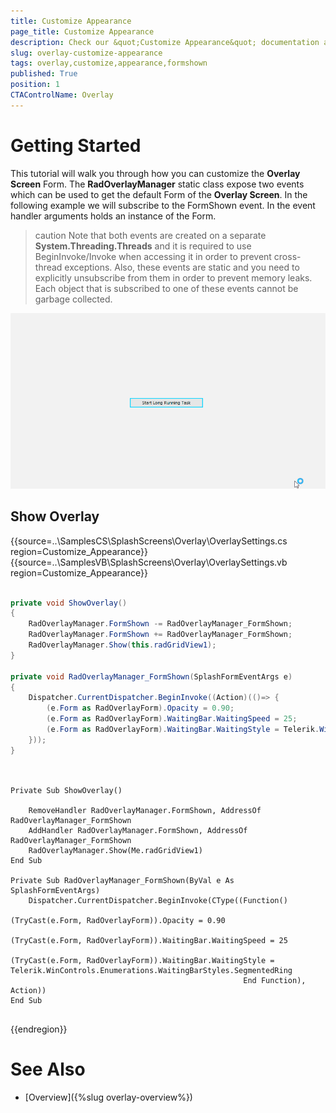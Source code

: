 ```yaml
---
title: Customize Appearance
page_title: Customize Appearance 
description: Check our &quot;Customize Appearance&quot; documentation article for the Overlay Screen {{ site.framework_name }} control.
slug: overlay-customize-appearance
tags: overlay,customize,appearance,formshown
published: True
position: 1
CTAControlName: Overlay
---
```


# Getting Started

This tutorial will walk you through how you can customize the __Overlay Screen__ Form. The __RadOverlayManager__ static class expose two events which can be used to get the default Form of the __Overlay Screen__. In the following example we will subscribe to the FormShown event. In the event handler arguments holds an instance of the Form. 

>caution Note that both events are created on a separate __System.Threading.Threads__ and it is required to use BeginInvoke/Invoke when accessing it in order to prevent cross-thread exceptions. Also, these events are static and you need to explicitly unsubscribe from them in order to prevent memory leaks. Each object that is subscribed to one of these events cannot be garbage collected.

![overlay-customize-appearance 001](images/overlay-customize-appearance1.gif)

## Show Overlay

{{source=..\SamplesCS\SplashScreens\Overlay\OverlaySettings.cs region=Customize_Appearance}} 
{{source=..\SamplesVB\SplashScreens\Overlay\OverlaySettings.vb region=Customize_Appearance}} 

````C#

private void ShowOverlay()
{
	RadOverlayManager.FormShown -= RadOverlayManager_FormShown;
    RadOverlayManager.FormShown += RadOverlayManager_FormShown;
    RadOverlayManager.Show(this.radGridView1);            
}

private void RadOverlayManager_FormShown(SplashFormEventArgs e)
{
    Dispatcher.CurrentDispatcher.BeginInvoke((Action)(()=> {
        (e.Form as RadOverlayForm).Opacity = 0.90;
		(e.Form as RadOverlayForm).WaitingBar.WaitingSpeed = 25;
        (e.Form as RadOverlayForm).WaitingBar.WaitingStyle = Telerik.WinControls.Enumerations.WaitingBarStyles.SegmentedRing;
    }));
}
	

````
````VB.NET

Private Sub ShowOverlay()

    RemoveHandler RadOverlayManager.FormShown, AddressOf RadOverlayManager_FormShown
	AddHandler RadOverlayManager.FormShown, AddressOf RadOverlayManager_FormShown	
	RadOverlayManager.Show(Me.radGridView1)
End Sub

Private Sub RadOverlayManager_FormShown(ByVal e As SplashFormEventArgs)
	Dispatcher.CurrentDispatcher.BeginInvoke(CType((Function()
														(TryCast(e.Form, RadOverlayForm)).Opacity = 0.90
														(TryCast(e.Form, RadOverlayForm)).WaitingBar.WaitingSpeed = 25
														(TryCast(e.Form, RadOverlayForm)).WaitingBar.WaitingStyle = Telerik.WinControls.Enumerations.WaitingBarStyles.SegmentedRing
													End Function), Action))
End Sub


````

{{endregion}}



# See Also

* [Overview]({%slug overlay-overview%})
 
        
